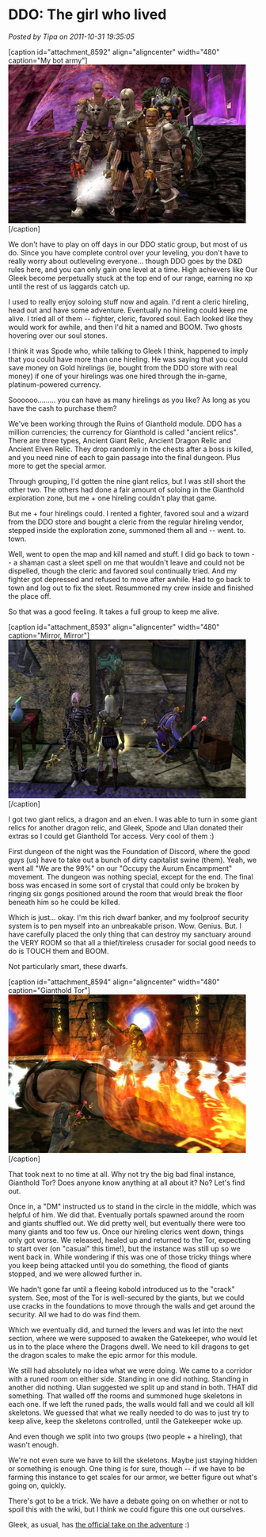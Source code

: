 # DDO: The girl who lived

*Posted by Tipa on 2011-10-31 19:35:05*

[caption id="attachment\_8592" align="aligncenter" width="480" caption="My bot army"][![](../../../uploads/2011/10/dndclient-2011-10-30-20-06-40-57-480x320.jpg "My bot army")](../../../uploads/2011/10/dndclient-2011-10-30-20-06-40-57.jpg)[/caption]

We don't have to play on off days in our DDO static group, but most of us do. Since you have complete control over your leveling, you don't have to really worry about outleveling everyone... though DDO goes by the D&D rules here, and you can only gain one level at a time. High achievers like Our Gleek become perpetually stuck at the top end of our range, earning no xp until the rest of us laggards catch up.

I used to really enjoy soloing stuff now and again. I'd rent a cleric hireling, head out and have some adventure. Eventually no hireling could keep me alive. I tried all of them -- fighter, cleric, favored soul. Each looked like they would work for awhile, and then I'd hit a named and BOOM. Two ghosts hovering over our soul stones.

I think it was Spode who, while talking to Gleek I think, happened to imply that you could have more than one hireling. He was saying that you could save money on Gold hirelings (ie, bought from the DDO store with real money) if one of your hirelings was one hired through the in-game, platinum-powered currency.

Soooooo......... you can have as many hirelings as you like? As long as you have the cash to purchase them?

We've been working through the Ruins of Gianthold module. DDO has a million currencies; the currency for Gianthold is called "ancient relics". There are three types, Ancient Giant Relic, Ancient Dragon Relic and Ancient Elven Relic. They drop randomly in the chests after a boss is killed, and you need nine of each to gain passage into the final dungeon. Plus more to get the special armor.

Through grouping, I'd gotten the nine giant relics, but I was still short the other two. The others had done a fair amount of soloing in the Gianthold exploration zone, but me + one hireling couldn't play that game.

But me + four hirelings could. I rented a fighter, favored soul and a wizard from the DDO store and bought a cleric from the regular hireling vendor, stepped inside the exploration zone, summoned them all and -- went. to. town.

Well, went to open the map and kill named and stuff. I did go back to town -- a shaman cast a sleet spell on me that wouldn't leave and could not be dispelled, though the cleric and favored soul continually tried. And my fighter got depressed and refused to move after awhile. Had to go back to town and log out to fix the sleet. Resummoned my crew inside and finished the place off. 

So that was a good feeling. It takes a full group to keep me alive.

[caption id="attachment\_8593" align="aligncenter" width="480" caption="Mirror, Mirror"][![](../../../uploads/2011/10/dndclient-2011-10-30-23-04-28-57-480x320.jpg "Mirror, Mirror")](../../../uploads/2011/10/dndclient-2011-10-30-23-04-28-57.jpg)[/caption]

I got two giant relics, a dragon and an elven. I was able to turn in some giant relics for another dragon relic, and Gleek, Spode and Ulan donated their extras so I could get Gianthold Tor access. Very cool of them :)

First dungeon of the night was the Foundation of Discord, where the good guys (us) have to take out a bunch of dirty capitalist swine (them). Yeah, we went all "We are the 99%" on our "Occupy the Aurum Encampment" movement. The dungeon was nothing special, except for the end. The final boss was encased in some sort of crystal that could only be broken by ringing six gongs positioned around the room that would break the floor beneath him so he could be killed.

Which is just... okay. I'm this rich dwarf banker, and my foolproof security system is to pen myself into an unbreakable prison. Wow. Genius. But. I have carefully placed the only thing that can destroy my sanctuary around the VERY ROOM so that all a thief/tireless crusader for social good needs to do is TOUCH them and BOOM.

Not particularly smart, these dwarfs.

[caption id="attachment\_8594" align="aligncenter" width="480" caption="Gianthold Tor"][![](../../../uploads/2011/10/dndclient-2011-10-30-23-22-59-86-480x320.jpg "Gianthold Tor")](../../../uploads/2011/10/dndclient-2011-10-30-23-22-59-86.jpg)[/caption]

That took next to no time at all. Why not try the big bad final instance, Gianthold Tor? Does anyone know anything at all about it? No? Let's find out.

Once in, a "DM" instructed us to stand in the circle in the middle, which was helpful of him. We did that. Eventually portals spawned around the room and giants shuffled out. We did pretty well, but eventually there were too many giants and too few us. Once our hireling clerics went down, things only got worse. We released, healed up and returned to the Tor, expecting to start over (on "casual" this time!), but the instance was still up so we went back in. While wondering if this was one of those tricky things where you keep being attacked until you do something, the flood of giants stopped, and we were allowed further in.

We hadn't gone far until a fleeing kobold introduced us to the "crack" system. See, most of the Tor is well-secured by the giants, but we could use cracks in the foundations to move through the walls and get around the security. All we had to do was find them.

Which we eventually did, and turned the levers and was let into the next section, where we were supposed to awaken the Gatekeeper, who would let us in to the place where the Dragons dwell. We need to kill dragons to get the dragon scales to make the epic armor for this module.

We still had absolutely no idea what we were doing. We came to a corridor with a runed room on either side. Standing in one did nothing. Standing in another did nothing. Ulan suggested we split up and stand in both. THAT did something. That walled off the rooms and summoned huge skeletons in each one. If we left the runed pads, the walls would fall and we could all kill skeletons. We guessed that what we really needed to do was to just try to keep alive, keep the skeletons controlled, until the Gatekeeper woke up.

And even though we split into two groups (two people + a hireling), that wasn't enough.

We're not even sure we have to kill the skeletons. Maybe just staying hidden or something is enough. One thing is for sure, though -- if we have to be farming this instance to get scales for our armor, we better figure out what's going on, quickly.

There's got to be a trick. We have a debate going on on whether or not to spoil this with the wiki, but I think we could figure this one out ourselves.

Gleek, as usual, has [the official take on the adventure](http://happyduelingddo.blogspot.com/2011/10/relic-up-and-get-down-gianthold.html) :) 
